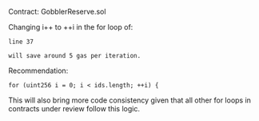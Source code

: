 Contract:  GobblerReserve.sol

Changing i++ to ++i in the for loop of:

	line 37

	will save around 5 gas per iteration.
	
Recommendation:

	for (uint256 i = 0; i < ids.length; ++i) {

This will also bring more code consistency given that all other for loops in contracts
under review follow this logic.